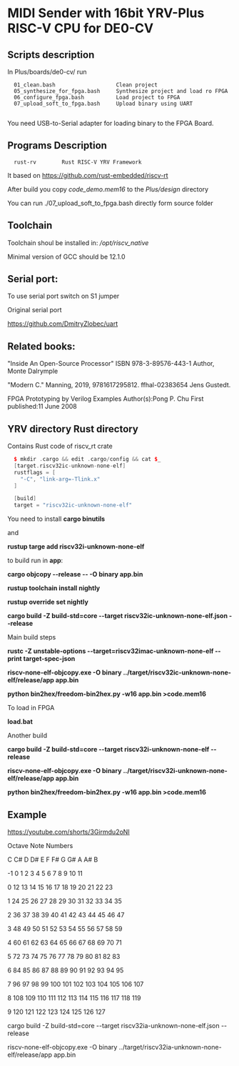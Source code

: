 # MIDI Sender with 16bit YRV-Plus RISC-V CPU for DE0-CV

## Scripts description
In  Plus/boards/de0-cv/ run
```
  01_clean.bash                   Clean project
  05_synthesize_for_fpga.bash     Synthesize project and load ro FPGA
  06_configure_fpga.bash          Load project to FPGA
  07_upload_soft_to_fpga.bash     Upload binary using UART
  
```
You need USB-to-Serial adapter for loading binary to the FPGA Board.


## Programs Description
```
  rust-rv        Rust RISC-V YRV Framework
```

It based on https://github.com/rust-embedded/riscv-rt 

After build you copy  _code_demo.mem16_ to the _Plus/design_ directory

You can run ./07_upload_soft_to_fpga.bash directly form source folder

## Toolchain 

Toolchain shoul be installed in:  _/opt/riscv_native_

Minimal version of GCC should be 12.1.0


## Serial port:
To use serial port switch on S1 jumper

Original serial port 

https://github.com/DmitryZlobec/uart


## Related books:
"Inside An Open-Source Processor" ISBN 978-3-89576-443-1 Author, Monte Dalrymple

"Modern C." Manning, 2019, 9781617295812. ffhal-02383654 Jens Gustedt. 

FPGA Prototyping by Verilog Examples Author(s):Pong P. Chu First published:11 June 2008

## YRV directory Rust directory
Contains Rust code of riscv_rt crate

```cpp
  $ mkdir .cargo && edit .cargo/config && cat $_
  [target.riscv32ic-unknown-none-elf]
  rustflags = [
    "-C", "link-arg=-Tlink.x"
  ]

  [build]
  target = "riscv32ic-unknown-none-elf"
```
You need to install __cargo binutils__

and

__rustup targe add riscv32i-unknown-none-elf__

to build run in __app__:

__cargo objcopy --release -- -O binary app.bin__

 __rustup toolchain install nightly__

 __rustup override set nightly__

__cargo build -Z build-std=core --target riscv32ic-unknown-none-elf.json --release__


Main build steps

__rustc -Z unstable-options --target=riscv32imac-unknown-none-elf --print target-spec-json__

__riscv-none-elf-objcopy.exe  -O binary ../target/riscv32ic-unknown-none-elf/release/app  app.bin__

__python bin2hex/freedom-bin2hex.py -w16 app.bin >code.mem16__

To load in FPGA

__load.bat__

Another build

__cargo build -Z build-std=core --target riscv32i-unknown-none-elf --release__

__riscv-none-elf-objcopy.exe  -O binary ../target/riscv32i-unknown-none-elf/release/app  app.bin__

__python bin2hex/freedom-bin2hex.py -w16 app.bin >code.mem16__



## Example
https://youtube.com/shorts/3Girmdu2oNI




Octave 	Note Numbers

   C	 C#	 D	D#	 E	F	  F#	    G	  G#	A	  A#	B

-1	0	1	2	3	4	5	6	7	8	9	10	11

0	12	13	14	15	16	17	18	19	20	21	22	23

1	24	25	26	27	28	29	30	31	32	33	34	35

2	36	37	38	39	40	41	42	43	44	45	46	47

3	48	49	50	51	52	53	54	55	56	57	58	59

4	60	61	62	63	64	65	66	67	68	69	70	71

5	72	73	74	75	76	77	78	79	80	81	82	83

6	84	85	86	87	88	89	90	91	92	93	94	95

7	96	97	98	99	100	101	102	103	104	105	106	107

8	108	109	110	111	112	113	114	115	116	117	118	119

9	120	121	122	123	124	125	126	127



cargo build -Z build-std=core --target riscv32ia-unknown-none-elf.json --release


riscv-none-elf-objcopy.exe -O binary ../target/riscv32ia-unknown-none-elf/release/app app.bin


